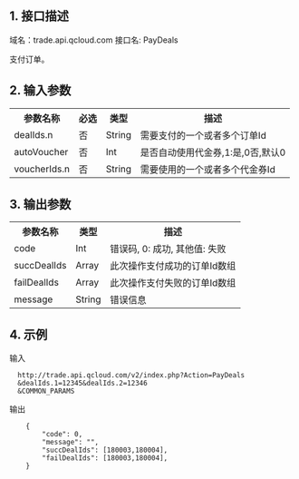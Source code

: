 ## 1. 接口描述
 
域名：trade.api.qcloud.com
接口名: PayDeals

支付订单。

 

## 2. 输入参数
 
<table class="t"><tbody><tr>
<th><b>参数名称</b></th>
<th><b>必选</b></th>
<th><b>类型</b></th>
<th><b>描述</b></th>
<tr>
<td> dealIds.n
<td> 否
<td> String
<td> 需要支付的一个或者多个订单Id
<tr>
<tr>
<td> autoVoucher
<td> 否
<td> Int
<td> 是否自动使用代金券,1:是,0否,默认0
<tr>
<tr>
<td> voucherIds.n
<td> 否
<td> String
<td> 需要使用的一个或者多个代金券Id
<tr>
</tbody></table>

 

## 3. 输出参数
 
<table class="t"><tbody><tr>
<th><b>参数名称</b></th>
<th><b>类型</b></th>
<th><b>描述</b></th>
<tr>
<td> code
<td> Int
<td> 错误码, 0: 成功, 其他值: 失败
<tr>
<td> succDealIds
<td> Array
<td> 此次操作支付成功的订单Id数组
<tr>
<td> failDealIds
<td> Array
<td> 此次操作支付失败的订单Id数组
<tr>
<td> message
<td> String
<td> 错误信息
<tr>
</tbody></table>

 

## 4. 示例
 
输入
```
  http://trade.api.qcloud.com/v2/index.php?Action=PayDeals
  &dealIds.1=12345&dealIds.2=12346
  &COMMON_PARAMS
```

输出
```
    {
        "code": 0,
        "message": "",
        "succDealIds": [180003,180004],
        "failDealIds": [180003,180004],           
    }

```

